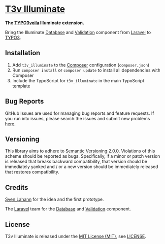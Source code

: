 [T3v Illuminate]
================

**The [TYPO3voila] Illuminate extension.**

Bring the Illuminate [Database] and [Validation] component from [Laravel] to [TYPO3].

Installation
------------

1. Add `t3v_illuminate` to the [Composer] configuration (`composer.json`)
2. Run `composer install` or `composer update` to install all dependencies with Composer
3. Include the TypoScript for `t3v_illuminate` in the main TypoScript template

Bug Reports
-----------

GitHub Issues are used for managing bug reports and feature requests. If you run into issues, please search the issues
and submit new problems [here].

Versioning
----------

This library aims to adhere to [Semantic Versioning 2.0.0]. Violations of this scheme should be reported as bugs.
Specifically, if a minor or patch version is released that breaks backward compatibility, that version should be
immediately yanked and / or a new version should be immediately released that restores compatibility.

Credits
-------

[Sven Lahann] for the idea and the first prototype.

The [Laravel] team for the [Database] and [Validation] component.

License
-------

T3v Illuminate is released under the [MIT License (MIT)], see [LICENSE].

[Composer]: https://getcomposer.org "Dependency Manager for PHP"
[Database]: https://github.com/illuminate/database "Illuminate Database component"
[here]: https://github.com/t3v/t3v_illuminate/issues "GitHub Issue Tracker"
[Illuminate]: https://github.com/illuminate "The components that make up the Laravel PHP framework."
[Laravel]: https://laravel.com "The PHP Framework For Web Artisans"
[LICENSE]: https://raw.githubusercontent.com/t3v/t3v_illuminate/master/LICENSE "License"
[MIT License (MIT)]: http://opensource.org/licenses/MIT "The MIT License (MIT)"
[Semantic Versioning 2.0.0]: http://semver.org "Semantic Versioning 2.0.0"
[Sven Lahann]: https://github.com/svenlahann "Sven Lahann at GitHub"
[T3v Illuminate]: https://t3v.github.io/t3v_illuminate/ "The TYPO3voila Illuminate extension."
[TYPO3]: https://typo3.org "The Enterprise Open Source CMS"
[TYPO3voila]: https://github.com/t3v "“UH LÁLÁ, TYPO3!”"
[Validation]: https://github.com/illuminate/validation "Illuminate Validation component"